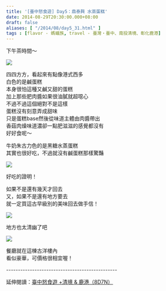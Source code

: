 ```yaml
---
title: '[臺中怒食遊] Day5：鼎泰興 水蒸蛋糕'
date: 2014-08-29T20:30:00.000+08:00
draft: false
aliases: [ "/2014/08/day5_31.html" ]
tags : [flavor - 螞蟻族, travel - 臺灣・臺中、南投清境、彰化鹿港]
---
```


下午茶時間～  

![](/images/taichung5m.jpg)

四四方方，看起來有點像港式西多  
白色的是鹹蛋糕  
本身很怕這種又鹹又甜的蛋糕  
加上那些肥肉醬如果很油膩就超噁心  
不過不過這個絕對不是這樣  
蛋糕沒有刻意弄成甜味  
只是蛋糕base然後從味道主體由肉醬帶出  
香菇肉燥味道濃卻一點肥滋滋的感覺都沒有  
好好食呢～  
  
牛奶朱古力色的是黑糖水蒸蛋糕  
其實也很好吃，不過就沒有鹹蛋糕那樣驚豔  

![](/images/taichung5m1.jpg)

好吃的證明！  
  
如果不是還有幾天才回去  
又，如果不是還有地方要去  
就一定買這古早級別的美味回去做手信！  

![](/images/taichung5m2.jpg)

地方也太清幽了吧  

![](/images/taichung5m3.jpg)

餐廳就在這棟古洋樓內  
看似豪華，可價格很相宜喔！  
  
\-----------------------------------------------  
  
延伸閱讀：[臺中怒食遊 +清境 & 鹿港（8D7N）](https://hidie.net/taichung8d7n/)
